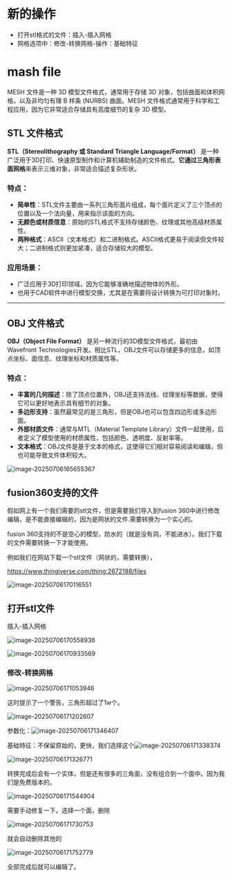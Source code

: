 # 新的操作

* 打开stl格式的文件：插入-插入网格
* 网格选项中：修改-转换网格-操作：基础特征



# mash file

MESH 文件是一种 3D 模型文件格式，通常用于存储 3D 对象，包括曲面和体积网格，以及非均匀有理 B 样条 (NURBS) 曲面。MESH 文件格式通常用于科学和工程应用，因为它非常适合存储具有高度细节的复杂 3D 模型。

## STL 文件格式

**STL（Stereolithography 或 Standard Triangle Language/Format）** 是一种广泛用于3D打印、快速原型制作和计算机辅助制造的文件格式。**它通过三角形表面网格**来表示三维对象，非常适合描述复杂形状。

### 特点：

- **简单性**：STL文件主要由一系列三角形面片组成，每个面片定义了三个顶点的位置以及一个法向量，用来指示该面的方向。
- **无颜色或材质信息**：原始的STL格式不支持存储颜色、纹理或其他高级材质属性。
- **两种格式**：ASCII（文本格式）和二进制格式。ASCII格式更易于阅读但文件较大；二进制格式则更加紧凑，适合存储较大的模型。

### 应用场景：

- 广泛应用于3D打印领域，因为它能够准确地描述物体的外形。
- 也用于CAD软件中进行模型交换，尤其是在需要将设计转换为可打印对象时。

------

## OBJ 文件格式

**OBJ（Object File Format）** 是另一种流行的3D模型文件格式，最初由Wavefront Technologies开发。相比STL，OBJ文件可以存储更多的信息，如顶点坐标、面信息、纹理坐标和材质属性等。

### 特点：

- **丰富的几何描述**：除了顶点位置外，OBJ还支持法线、纹理坐标等数据，使得它可以更好地表示具有细节的对象。
- **多边形支持**：虽然最常见的是三角形，但是OBJ也可以包含四边形或多边形面。
- **外部材质文件**：通常与MTL（Material Template Library）文件一起使用，后者定义了模型使用的材质属性，包括颜色、透明度、反射率等。
- **文本格式**：OBJ文件是基于文本的格式，这使得它们相对容易阅读和编辑，但也可能导致文件体积较大。



![image-20250706165655367](./Day21-STL和OBJ文件转换和导入/image-20250706165655367.png)



## fusion360支持的文件

假如网上有一个我们需要的stl文件，但是需要我们导入到fusion 360中进行修改编辑，是不能直接编辑的，因为是网状的文件.需要转换为一个实心的。

fusion 360支持的不是空心的模型，防水的（就是没有洞，不能进水）。我们下载的文件需要转换一下才能使用。

例如我们在网站下载一个stl文件（网状的，需要转换），

https://www.thingiverse.com/thing:2672188/files

![image-20250706170116551](./Day21-STL和OBJ文件转换和导入/image-20250706170116551.png)

## 打开stl文件

插入-插入网格

![image-20250706170558936](./Day21-STL和OBJ文件转换和导入/image-20250706170558936.png)

![image-20250706170933569](./Day21-STL和OBJ文件转换和导入/image-20250706170933569.png)

### 修改-转换网格

![image-20250706171053946](./Day21-STL和OBJ文件转换和导入/image-20250706171053946.png)

这时提示了一个警告，三角形超过了1w个。

![image-20250706171202607](./Day21-STL和OBJ文件转换和导入/image-20250706171202607.png)

参数化：![image-20250706171346407](./Day21-STL和OBJ文件转换和导入/image-20250706171346407.png)

基础特征：不保留原始的，更快，我们选择这个![image-20250706171338374](./Day21-STL和OBJ文件转换和导入/image-20250706171338374.png)

![image-20250706171326771](./Day21-STL和OBJ文件转换和导入/image-20250706171326771.png)

转换完成后会有一个实体，但是还有很多的三角面，没有组合到一个面中。因为我们是免费版本的。

![image-20250706171544904](./Day21-STL和OBJ文件转换和导入/image-20250706171544904.png)

需要手动修复一下。选择一个面，删除

![image-20250706171730753](./Day21-STL和OBJ文件转换和导入/image-20250706171730753.png)

就会自动删除其他的

![image-20250706171752779](./Day21-STL和OBJ文件转换和导入/image-20250706171752779.png)

全部完成后就可以编辑了。

